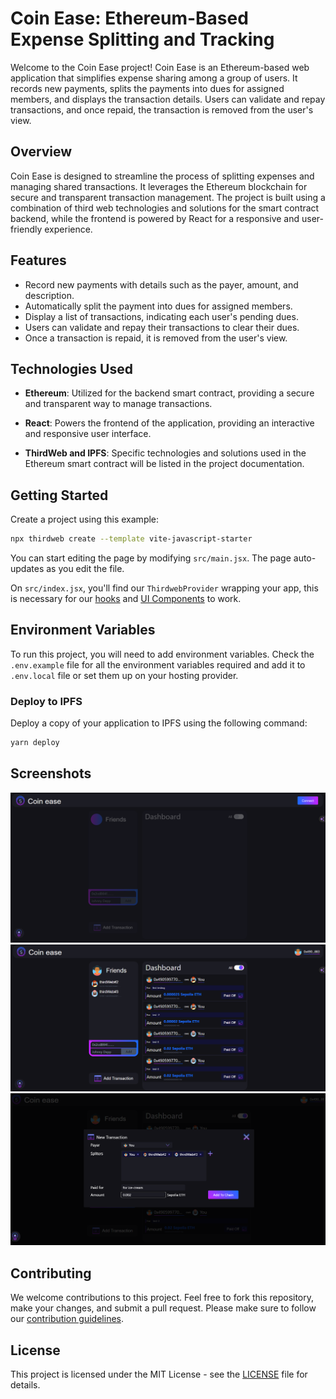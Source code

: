 # Coin Ease: Ethereum-Based Expense Splitting and Tracking

Welcome to the Coin Ease project! Coin Ease is an Ethereum-based web application that simplifies expense sharing among a group of users. It records new payments, splits the payments into dues for assigned members, and displays the transaction details. Users can validate and repay transactions, and once repaid, the transaction is removed from the user's view.

## Overview

Coin Ease is designed to streamline the process of splitting expenses and managing shared transactions. It leverages the Ethereum blockchain for secure and transparent transaction management. The project is built using a combination of third web technologies and solutions for the smart contract backend, while the frontend is powered by React for a responsive and user-friendly experience.

## Features

- Record new payments with details such as the payer, amount, and description.
- Automatically split the payment into dues for assigned members.
- Display a list of transactions, indicating each user's pending dues.
- Users can validate and repay their transactions to clear their dues.
- Once a transaction is repaid, it is removed from the user's view.

## Technologies Used

- **Ethereum**: Utilized for the backend smart contract, providing a secure and transparent way to manage transactions.

- **React**: Powers the frontend of the application, providing an interactive and responsive user interface.

- **ThirdWeb and IPFS**: Specific technologies and solutions used in the Ethereum smart contract will be listed in the project documentation.


## Getting Started

Create a project using this example:

```bash
npx thirdweb create --template vite-javascript-starter
```

You can start editing the page by modifying `src/main.jsx`. The page auto-updates as you edit the file.

On `src/index.jsx`, you'll find our `ThirdwebProvider` wrapping your app,
this is necessary for our [hooks](https://portal.thirdweb.com/react) and
[UI Components](https://portal.thirdweb.com/ui-components) to work.

## Environment Variables

To run this project, you will need to add environment variables. Check the `.env.example` file for all the environment variables required and add it to `.env.local` file or set them up on your hosting provider.

### Deploy to IPFS

Deploy a copy of your application to IPFS using the following command:

```bash
yarn deploy
```

## Screenshots

![Screenshot 1](https://github.com/priyanshu-7938/coinease-splitwise/blob/main/000.png?raw=true)
![Screenshot 2](https://github.com/priyanshu-7938/coinease-splitwise/blob/main/001.png?raw=true)
![Screenshot 3](https://github.com/priyanshu-7938/coinease-splitwise/blob/main/002.png?raw=true)

## Contributing

We welcome contributions to this project. Feel free to fork this repository, make your changes, and submit a pull request. Please make sure to follow our [contribution guidelines](CONTRIBUTING.md).

## License

This project is licensed under the MIT License - see the [LICENSE](LICENSE) file for details.
